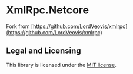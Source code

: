 # XmlRpc.Netcore

Fork from [https://github.com/LordVeovis/xmlrpc](https://github.com/LordVeovis/xmlrpc)

## Legal and Licensing

This library is licensed under the [MIT license][].

[MIT license]: https://github.com/PowerShell/PowerShell/tree/master/LICENSE.txt
